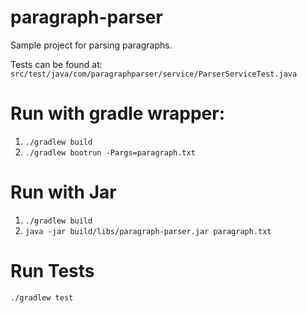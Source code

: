 # paragraph-parser
Sample project for parsing paragraphs.

Tests can be found at:
`src/test/java/com/paragraphparser/service/ParserServiceTest.java`

# Run with gradle wrapper:
1. `./gradlew build`
2. `./gradlew bootrun -Pargs=paragraph.txt`

# Run with Jar
1. `./gradlew build`
2. `java -jar build/libs/paragraph-parser.jar paragraph.txt`

# Run Tests
`./gradlew test`